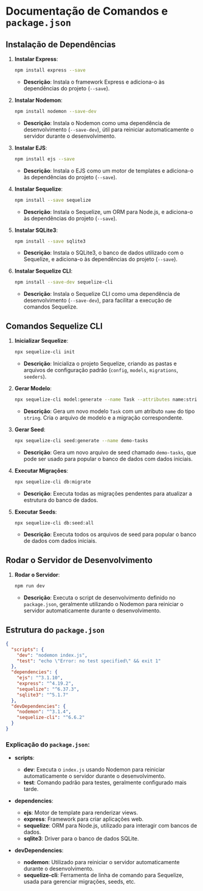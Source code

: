 


# Documentação de Comandos e `package.json`

## Instalação de Dependências

1. **Instalar Express**: 
   ```bash
   npm install express --save
   ```
   - **Descrição**: Instala o framework Express e adiciona-o às dependências do projeto (`--save`).

2. **Instalar Nodemon**: 
   ```bash
   npm install nodemon --save-dev
   ```
   - **Descrição**: Instala o Nodemon como uma dependência de desenvolvimento (`--save-dev`), útil para reiniciar automaticamente o servidor durante o desenvolvimento.

3. **Instalar EJS**: 
   ```bash
   npm install ejs --save
   ```
   - **Descrição**: Instala o EJS como um motor de templates e adiciona-o às dependências do projeto (`--save`).

4. **Instalar Sequelize**: 
   ```bash
   npm install --save sequelize
   ```
   - **Descrição**: Instala o Sequelize, um ORM para Node.js, e adiciona-o às dependências do projeto (`--save`).

5. **Instalar SQLite3**: 
   ```bash
   npm install --save sqlite3
   ```
   - **Descrição**: Instala o SQLite3, o banco de dados utilizado com o Sequelize, e adiciona-o às dependências do projeto (`--save`).

6. **Instalar Sequelize CLI**: 
   ```bash
   npm install --save-dev sequelize-cli
   ```
   - **Descrição**: Instala o Sequelize CLI como uma dependência de desenvolvimento (`--save-dev`), para facilitar a execução de comandos Sequelize.

## Comandos Sequelize CLI

1. **Inicializar Sequelize**: 
   ```bash
   npx sequelize-cli init
   ```
   - **Descrição**: Inicializa o projeto Sequelize, criando as pastas e arquivos de configuração padrão (`config`, `models`, `migrations`, `seeders`).

2. **Gerar Modelo**: 
   ```bash
   npx sequelize-cli model:generate --name Task --attributes name:string
   ```
   - **Descrição**: Gera um novo modelo `Task` com um atributo `name` do tipo `string`. Cria o arquivo de modelo e a migração correspondente.

3. **Gerar Seed**: 
   ```bash
   npx sequelize-cli seed:generate --name demo-tasks
   ```
   - **Descrição**: Gera um novo arquivo de seed chamado `demo-tasks`, que pode ser usado para popular o banco de dados com dados iniciais.

4. **Executar Migrações**: 
   ```bash
   npx sequelize-cli db:migrate
   ```
   - **Descrição**: Executa todas as migrações pendentes para atualizar a estrutura do banco de dados.

5. **Executar Seeds**: 
   ```bash
   npx sequelize-cli db:seed:all
   ```
   - **Descrição**: Executa todos os arquivos de seed para popular o banco de dados com dados iniciais.

## Rodar o Servidor de Desenvolvimento

1. **Rodar o Servidor**: 
   ```bash
   npm run dev
   ```
   - **Descrição**: Executa o script de desenvolvimento definido no `package.json`, geralmente utilizando o Nodemon para reiniciar o servidor automaticamente durante o desenvolvimento.

## Estrutura do `package.json`

```json
{
  "scripts": {
    "dev": "nodemon index.js",
    "test": "echo \"Error: no test specified\" && exit 1"
  },
  "dependencies": {
    "ejs": "^3.1.10",
    "express": "^4.19.2",
    "sequelize": "^6.37.3",
    "sqlite3": "^5.1.7"
  },
  "devDependencies": {
    "nodemon": "^3.1.4",
    "sequelize-cli": "^6.6.2"
  }
}
```

### Explicação do `package.json`:

- **scripts**:
  - **dev**: Executa o `index.js` usando Nodemon para reiniciar automaticamente o servidor durante o desenvolvimento.
  - **test**: Comando padrão para testes, geralmente configurado mais tarde.

- **dependencies**:
  - **ejs**: Motor de template para renderizar views.
  - **express**: Framework para criar aplicações web.
  - **sequelize**: ORM para Node.js, utilizado para interagir com bancos de dados.
  - **sqlite3**: Driver para o banco de dados SQLite.

- **devDependencies**:
  - **nodemon**: Utilizado para reiniciar o servidor automaticamente durante o desenvolvimento.
  - **sequelize-cli**: Ferramenta de linha de comando para Sequelize, usada para gerenciar migrações, seeds, etc.
```
